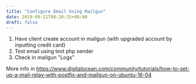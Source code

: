 ```yaml
---
title: "Configure Email Using Mailgun"
date: 2019-09-21T00:20:25+08:00
draft: false
---
```


1. Have client create account in mailgun (with upgraded account by inputting credit card)
2. Test email using test php sender
3. Check in mailgun "Logs"

More info in https://www.digitalocean.com/community/tutorials/how-to-set-up-a-mail-relay-with-postfix-and-mailgun-on-ubuntu-16-04
